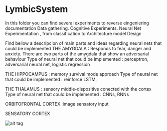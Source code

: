 # LymbicSystem
In this folder you can find several experiments to reverse eingeniering documentation
Data gathering. Cognitive Experiments.  Neural Net Experimentation , from classification to Architecture model Design

Find bellow a descripcion of main parts and ideas regarding neural nets that could be implemented
THE AMYGDALA : Responds to fear, danger and anxiety. There are two parts of the amygdala that show an adversarial behaviour
Type of neural net that could be implemented : perceptron, adversarial neural net, logistic regression

THE HIPPOCAMPUS : memory survival mode approach 
Type of neural net that could be implemented : reinforce LSTM,

THE THALAMUS : sensory middle-dispositive conected with the cortex
Type of neural net that could be implemented : CNNs, RNNs

ORBITOFRONTAL CORTEX :image sensatory input 

SENSATORY CORTEX 

![alt tag](https://github.com/SoyGema/Limbic-System/blob/master/BRAIN_ANIMATION.gif)
